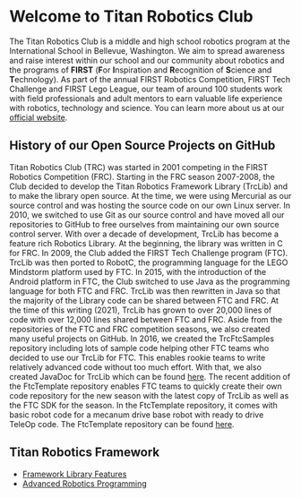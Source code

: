 # Welcome to Titan Robotics Club
The Titan Robotics Club is a middle and high school robotics program at the International School in Bellevue, Washington. We aim to spread awareness and raise interest within our school and our community about robotics and the programs of **FIRST** (**F**or **I**nspiration and **R**ecognition of **S**cience and **T**echnology). As part of the annual FIRST Robotics Competition, FIRST Tech Challenge and FIRST Lego League, our team of around 100 students work with field professionals and adult mentors to earn valuable life experience with robotics, technology and science. You can learn more about us at our [official website](http://www.titanrobotics.com).

## History of our Open Source Projects on GitHub
Titan Robotics Club (TRC) was started in 2001 competing in the FIRST Robotics Competition (FRC). Starting in the FRC season 2007-2008, the Club decided to develop the Titan Robotics Framework Library (TrcLib) and to make the library open source. At the time, we were using Mercurial as our source control and was hosting the source code on our own Linux server. In 2010, we switched to use Git as our source control and have moved all our repositories to GitHub to free ourselves from maintaining our own source control server. With over a decade of development, TrcLib has become a feature rich Robotics Library. At the beginning, the library was written in C for FRC. In 2009, the Club added the FIRST Tech Challenge program (FTC). TrcLib was then ported to RobotC, the programming language for the LEGO Mindstorm platform used by FTC. In 2015, with the introduction of the Android platform in FTC, the Club switched to use Java as the programming language for both FTC and FRC. TrcLib was then rewritten in Java so that the majority of the Library code can be shared between FTC and FRC. At the time of this writing (2021), TrcLib has grown to over 20,000 lines of code with over 12,000 lines shared between FTC and FRC. Aside from the repositories of the FTC and FRC competition seasons, we also created many useful projects on GitHub. In 2016, we created the TrcFtcSamples repository including lots of sample code helping other FTC teams who decided to use our TrcLib for FTC. This enables rookie teams to write relatively advanced code without too much effort. With that, we also created JavaDoc for TrcLib which can be found [here](https://trc492.github.io/FtcJavaDoc/). The recent addition of the FtcTemplate repository enables FTC teams to quickly create their own code repository for the new season with the latest copy of TrcLib as well as the FTC SDK for the season. In the FtcTemplate repository, it comes with basic robot code for a mecanum drive base robot with ready to drive TeleOp code. The FtcTemplate repository can be found [here](https://github.com/trc492/FtcTemplate).

## Titan Robotics Framework
* [Framework Library Features](https://trc492.github.io/pages/TrcLibFeatures.html)
* [Advanced Robotics Programming](https://trc492.github.io/pages/AdvancedRoboticsProgramming.html)
